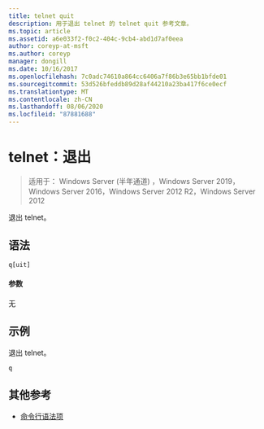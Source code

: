 ```yaml
---
title: telnet quit
description: 用于退出 telnet 的 telnet quit 参考文章。
ms.topic: article
ms.assetid: a6e033f2-f0c2-404c-9cb4-abd1d7af0eea
author: coreyp-at-msft
ms.author: coreyp
manager: dongill
ms.date: 10/16/2017
ms.openlocfilehash: 7c0adc74610a864cc6406a7f86b3e65bb1bfde01
ms.sourcegitcommit: 53d526bfeddb89d28af44210a23ba417f6ce0ecf
ms.translationtype: MT
ms.contentlocale: zh-CN
ms.lasthandoff: 08/06/2020
ms.locfileid: "87881688"
---
```

# <a name="telnet-quit"></a>telnet：退出

> 适用于： Windows Server (半年通道) ，Windows Server 2019，Windows Server 2016，Windows Server 2012 R2，Windows Server 2012

退出 telnet。

## <a name="syntax"></a>语法
```
q[uit]
```
#### <a name="parameters"></a>参数
无
## <a name="examples"></a>示例
退出 telnet。
```
q
```
## <a name="additional-references"></a>其他参考
- [命令行语法项](command-line-syntax-key.md)

